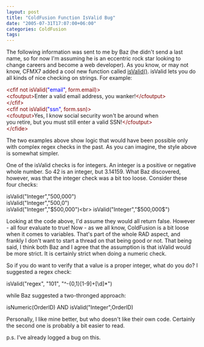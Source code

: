 ```yaml
---
layout: post
title: "ColdFusion Function IsValid Bug"
date: "2005-07-31T17:07:00+06:00"
categories: ColdFusion 
tags: 
---
```


The following information was sent to me by Baz (he didn't send a last name, so for now I'm assuming he is an eccentric rock star looking to change careers and become a web developer). As you know, or may not know, CFMX7 added a cool new function called <a href="http://livedocs.macromedia.com/coldfusion/7/htmldocs/00000534.htm">isValid()</a>. isValid lets you do all kinds of nice checking on strings. For example:

<div class="code"><FONT COLOR=MAROON>&lt;cfif not isValid(<FONT COLOR=BLUE>"email"</FONT>, form.email)&gt;</FONT><br>
  <FONT COLOR=MAROON>&lt;cfoutput&gt;</FONT>Enter a valid email address, you wanker!<FONT COLOR=MAROON>&lt;/cfoutput&gt;</FONT><br>
<FONT COLOR=MAROON>&lt;/cfif&gt;</FONT><br>
<FONT COLOR=MAROON>&lt;cfif not isValid(<FONT COLOR=BLUE>"ssn"</FONT>, form.ssn)&gt;</FONT><br>
  <FONT COLOR=MAROON>&lt;cfoutput&gt;</FONT>Yes, I know social security won't be around when<br>
you retire, but you must still enter a valid SSN!<FONT COLOR=MAROON>&lt;/cfoutput&gt;</FONT><br>
<FONT COLOR=MAROON>&lt;/cfide&gt;</FONT></div>

The two examples above show logic that would have been possible only with complex regex checks in the past. As you can imagine, the style above is somewhat simpler.

One of the isValid checks is for integers. An integer is a positive or negative whole number. So 42 is an integer, but 3.14159. What Baz discovered, however, was that the integer check was a bit too loose. Consider these four checks:

isValid("Integer","500,000")<br>
isValid("Integer","500,0")<br>
isValid("Integer","$500,000")<br>
isValid("Integer","$500,000$")<br>

Looking at the code above, I'd assume they would all return false. However - all four evaluate to true! Now - as we all know, ColdFusion is a bit loose when it comes to variables. That's part of the whole RAD aspect, and frankly I don't want to start a thread on that being good or not. That being said, I think both Baz and I agree that the assumption is that isValid would be more strict. It is certainly strict when doing a numeric check. 

So if you do want to verify that a value is a proper integer, what do you do? I suggested a regex check:

isValid("regex", "101", "^-{0,1}[1-9]+[\d]*")

while Baz suggested a two-thronged approach:

isNumeric(OrderID) AND isValid("Integer",OrderID)

Personally, I like mine better, but who doesn't like their own code. Certainly the second one is probably a bit easier to read. 

p.s. I've already logged a bug on this.